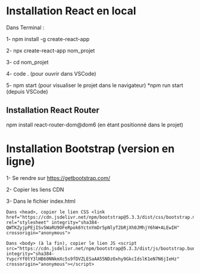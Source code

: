 # Installation React en local

Dans Terminal : 

1- npm install -g create-react-app

2- npx create-react-app nom_projet

3- cd nom_projet

4- code . (pour ouvrir dans VSCode)

5- npm start (pour visualiser le projet dans le navigateur)
    *npm run start (depuis VSCode)

## Installation React Router

npm install react-router-dom@dom6 (en étant positionné dans le projet)

# Installation Bootstrap (version en ligne)

1- Se rendre sur https://getbootstrap.com/

2- Copier les liens CDN

3- Dans le fichier index.html

    Dans <head>, copier le lien CSS <link href="https://cdn.jsdelivr.net/npm/bootstrap@5.3.3/dist/css/bootstrap.min.css" rel="stylesheet" integrity="sha384-QWTKZyjpPEjISv5WaRU9OFeRpok6YctnYmDr5pNlyT2bRjXh0JMhjY6hW+ALEwIH" crossorigin="anonymous">

    Dans <body> (à la fin), copier le lien JS <script src="https://cdn.jsdelivr.net/npm/bootstrap@5.3.3/dist/js/bootstrap.bundle.min.js" integrity="sha384-YvpcrYf0tY3lHB60NNkmXc5s9fDVZLESaAA55NDzOxhy9GkcIdslK1eN7N6jIeHz" crossorigin="anonymous"></script>